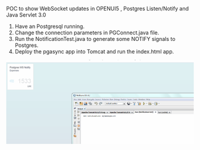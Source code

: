 POC to show WebSocket updates in OPENUI5 , Postgres Listen/Notify and Java Servlet 3.0

1. Have an Postgresql running.
2. Change the connection parameters in PGConnect.java file.
3. Run the NotificationTest.java to generate some NOTIFY signals to Postgres.
4. Deploy the pgasync app into Tomcat and run the index.html app.


![OpenUI5, PG Listen/Notify Websocket](https://github.com/ranjanprj/pgsync/blob/master/src/main/webapp/PG_UI5_LISTENNOTIFY.gif "OpenUI5, PG Listen/Notify Websocket")